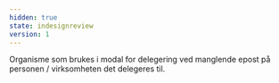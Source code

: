 ```yaml
---
hidden: true
state: indesignreview
version: 1
---
```

Organisme som brukes i modal for delegering ved manglende epost på personen / virksomheten det delegeres til.
